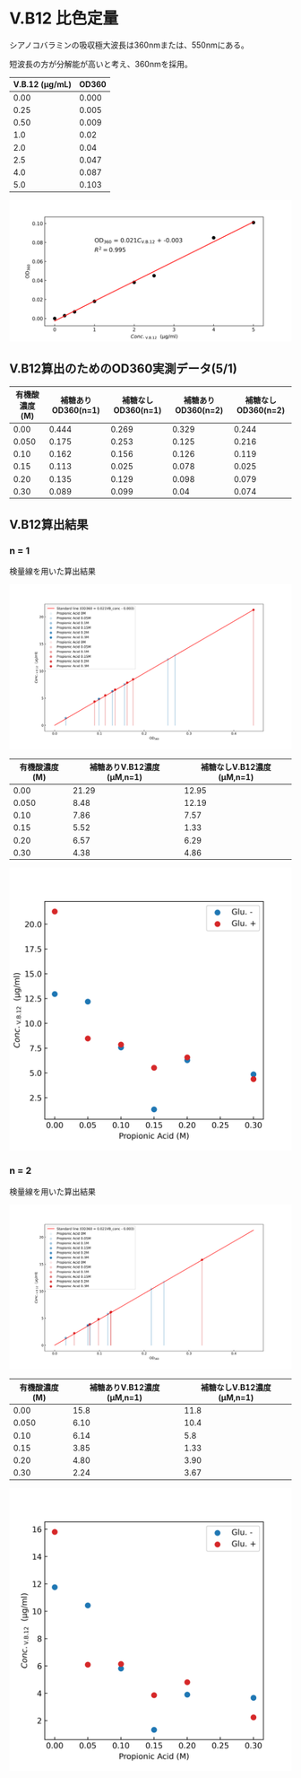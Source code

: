 
# V.B12 比色定量

シアノコバラミンの吸収極大波長は360nmまたは、550nmにある。

短波長の方が分解能が高いと考え、360nmを採用。

| V.B.12 (µg/mL) | OD360  |
| ---- | ------ |
| 0.00    | 0.000      |
| 0.25 | 0.005  |
| 0.50  | 0.009  |
| 1.0    | 0.02   |
| 2.0   | 0.04   |
| 2.5  | 0.047  |
| 4.0    | 0.087  |
| 5.0   | 0.103  |

![alt text](images/Standard.png )

## V.B12算出のためのOD360実測データ(5/1)

| 有機酸濃度(M) | 補糖ありOD360(n=1) | 補糖なしOD360(n=1) | 補糖ありOD360(n=2) | 補糖なしOD360(n=2)|
|-------------|-------------|-------------|-------------|-------------|
| 0.00        | 0.444       | 0.269       | 0.329       | 0.244       |
| 0.050        | 0.175       | 0.253       | 0.125       | 0.216       |
| 0.10         | 0.162       | 0.156       | 0.126       | 0.119       |
| 0.15        | 0.113       | 0.025       | 0.078       | 0.025       |
| 0.20         | 0.135       | 0.129       | 0.098       | 0.079       |
| 0.30         | 0.089       | 0.099       | 0.04        | 0.074       |

## V.B12算出結果

### n = 1

検量線を用いた算出結果

![alt text](images/VB121.png )


| 有機酸濃度(M) | 補糖ありV.B12濃度(µM,n=1) | 補糖なしV.B12濃度(µM,n=1) | 
|-------------|-------------|-------------|
| 0.00        | 21.29      | 12.95      | 
| 0.050        | 8.48     | 12.19     |
| 0.10         | 7.86      | 7.57     | 
| 0.15        | 5.52       | 1.33     | 
| 0.20         | 6.57     | 6.29     | 
| 0.30         | 4.38       | 4.86     | 

![alt text](images/VB12_propionic_acid_n1.png )


### n = 2

検量線を用いた算出結果

![alt text](images/VB122.png )

| 有機酸濃度(M) | 補糖ありV.B12濃度(µM,n=1) | 補糖なしV.B12濃度(µM,n=1) | 
|-------------|-------------|-------------|
| 0.00        | 15.8     | 11.8     | 
| 0.050        | 6.10     | 10.4     |
| 0.10         | 6.14      | 5.8     | 
| 0.15        | 3.85       | 1.33     | 
| 0.20         | 4.80    | 3.90     | 
| 0.30         | 2.24       | 3.67     | 

![alt text](images/VB12_propionic_acid_n2.png )

